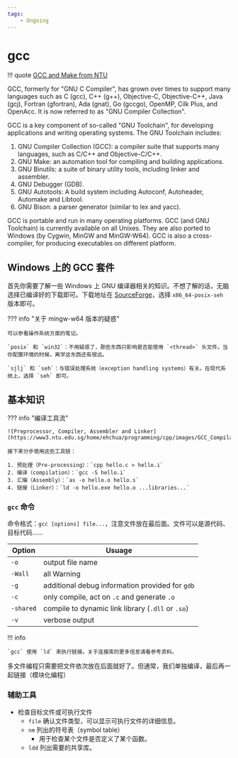 ```yaml
---
tags:
    - Ongoing
---
```


# gcc

<!-- prettier-ignore-start -->
!!! quote
    [GCC and Make from NTU](https://www3.ntu.edu.sg/home/ehchua/programming/cpp/gcc_make.html)
<!-- prettier-ignore-end -->

GCC, formerly for "GNU C Compiler", has grown over times to support many languages such as C (gcc), C++ (g++), Objective-C, Objective-C++, Java (gcj), Fortran (gfortran), Ada (gnat), Go (gccgo), OpenMP, Cilk Plus, and OpenAcc. It is now referred to as "GNU Compiler Collection".

GCC is a key component of so-called "GNU Toolchain", for developing applications and writing operating systems. The GNU Toolchain includes:

1. GNU Compiler Collection (GCC): a compiler suite that supports many languages, such as C/C++ and Objective-C/C++.
2. GNU Make: an automation tool for compiling and building applications.
3. GNU Binutils: a suite of binary utility tools, including linker and assembler.
4. GNU Debugger (GDB).
5. GNU Autotools: A build system including Autoconf, Autoheader, Automake and Libtool.
6. GNU Bison: a parser generator (similar to lex and yacc).

GCC is portable and run in many operating platforms. GCC (and GNU Toolchain) is currently available on all Unixes. They are also ported to Windows (by Cygwin, MinGW and MinGW-W64). GCC is also a cross-compiler, for producing executables on different platform.

## Windows 上的 GCC 套件

首先你需要了解一些 Windows 上 GNU 编译器相关的知识。不想了解的话，无脑选择已编译好的下载即可。下载地址在 [SourceForge](https://sourceforge.net/projects/mingw-w64/files/)，选择 `x86_64-posix-seh` 版本即可。

<!-- prettier-ignore-start -->
??? info "关于 mingw-w64 版本的疑惑"

    可以参看操作系统方面的笔记。

    `posix` 和 `win32`：不用疑惑了，那些东西只影响是否能使用 `<thread>` 头文件。当你配置环境的时候，离学这东西还有很远。

    `sjlj` 和 `seh`：与错误处理系统（exception handling systems）有关。在现代系统上，选择 `seh` 即可。
<!-- prettier-ignore-end -->

## 基本知识

<!-- prettier-ignore-start -->
??? info "编译工具流"

    ![Preprocessor, Compiler, Assembler and Linker](https://www3.ntu.edu.sg/home/ehchua/programming/cpp/images/GCC_CompilationProcess.png)
    
    接下来分步使用这些工具链：
    
    1. 预处理（Pre-processing）：`cpp hello.c > hello.i`
    2. 编译（compilation）：`gcc -S hello.i`
    3. 汇编（Assembly）：`as -o hello.o hello.s`
    4. 链接（Linker）：`ld -o hello.exe hello.o ...libraries...`
<!-- prettier-ignore-end -->

### `gcc` 命令

命令格式：`gcc [options] file...`，注意文件放在最后面。文件可以是源代码、目标代码……

| Option    | Usuage                                            |
| --------- | ------------------------------------------------- |
| `-o`      | output file name                                  |
| `-Wall`   | all Warning                                       |
| `-g`      | additional debug information provided for `gdb`   |
| `-c`      | only compile, act on `.c` and generate `.o`       |
| `-shared` | compile to dynamic link library (`.dll` or `.so`) |
| `-v`      | verbose output                                    |

<!-- prettier-ignore-start -->
!!! info

    `gcc` 使用 `ld` 来执行链接。关于连接库的更多信息请看参考资料。
<!-- prettier-ignore-end -->

多文件编程只需要把文件依次放在后面就好了。但通常，我们单独编译，最后再一起链接（模块化编程）

### 辅助工具

-   检查目标文件或可执行文件
    -   `file` 确认文件类型，可以显示可执行文件的详细信息。
    -   `nm` 列出的符号表（symbol table）
        -   用于检查某个文件是否定义了某个函数。
    -   `ldd` 列出需要的共享库。
